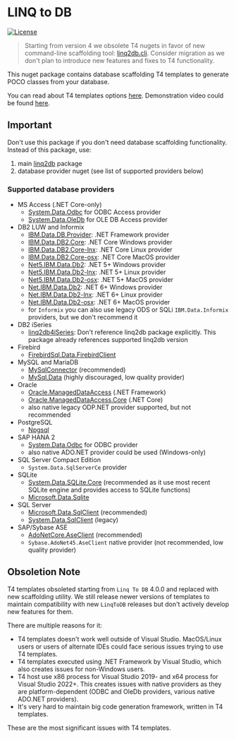 # LINQ to DB

[![License](https://img.shields.io/github/license/linq2db/linq2db)](MIT-LICENSE.txt)

> Starting from version 4 we obsolete T4 nugets in favor of new command-line scaffolding tool: [linq2db.cli](https://www.nuget.org/packages/linq2db.cli). Consider migration as we don't plan to introduce new features and fixes to T4 functionality.

This nuget package contains database scaffolding T4 templates to generate POCO classes from your database.

You can read about T4 templates options [here](https://linq2db.github.io/articles/T4.html). Demonstration video could be found [here](https://linq2db.github.io/articles/general/Video.html).

## Important

Don't use this package if you don't need database scaffolding functionality. Instead of this package, use:

1. main [linq2db](https://www.nuget.org/packages/linq2db) package
2. database provider nuget (see list of supported providers below)

### Supported database providers

- MS Access (.NET Core-only)
  - [System.Data.Odbc](https://www.nuget.org/packages/System.Data.Odbc) for ODBC Access provider
  - [System.Data.OleDb](https://www.nuget.org/packages/System.Data.OleDb) for OLE DB Access provider
- DB2 LUW and Informix
  - [IBM.Data.DB.Provider](https://www.nuget.org/packages/IBM.Data.DB.Provider): .NET Framework provider
  - [IBM.Data.DB2.Core](https://www.nuget.org/packages/IBM.Data.DB2.Core): .NET Core Windows provider
  - [IBM.Data.DB2.Core-lnx](https://www.nuget.org/packages/IBM.Data.DB2.Core-lnx): .NET Core Linux provider
  - [IBM.Data.DB2.Core-osx](https://www.nuget.org/packages/IBM.Data.DB2.Core-osx): .NET Core MacOS provider
  - [Net5.IBM.Data.Db2](https://www.nuget.org/packages/Net5.IBM.Data.Db2): .NET 5+ Windows provider
  - [Net5.IBM.Data.Db2-lnx](https://www.nuget.org/packages/Net5.IBM.Data.Db2-lnx): .NET 5+ Linux provider
  - [Net5.IBM.Data.Db2-osx](https://www.nuget.org/packages/Net5.IBM.Data.Db2-osx): .NET 5+ MacOS provider
  - [Net.IBM.Data.Db2](https://www.nuget.org/packages/Net.IBM.Data.Db2): .NET 6+ Windows provider
  - [Net.IBM.Data.Db2-lnx](https://www.nuget.org/packages/Net.IBM.Data.Db2-lnx): .NET 6+ Linux provider
  - [Net.IBM.Data.Db2-osx](https://www.nuget.org/packages/Net.IBM.Data.Db2-osx): .NET 6+ MacOS provider
  - for `Informix` you can also use legacy ODS or SQLi `IBM.Data.Informix` providers, but we don't recommend it
- DB2 iSeries
  - [linq2db4iSeries](https://www.nuget.org/packages/linq2db4iSeries): Don't reference linq2db package explicitly. This package already references supported linq2db version
- Firebird
  - [FirebirdSql.Data.FirebirdClient](https://www.nuget.org/packages/FirebirdSql.Data.FirebirdClient)
- MySQL and MariaDB
  - [MySqlConnector](https://www.nuget.org/packages/MySqlConnector) (recommended)
  - [MySql.Data](https://www.nuget.org/packages/MySql.Data) (highly discouraged, low quality provider)
- Oracle
  - [Oracle.ManagedDataAccess](https://www.nuget.org/packages/Oracle.ManagedDataAccess) (.NET Framework)
  - [Oracle.ManagedDataAccess.Core](https://www.nuget.org/packages/Oracle.ManagedDataAccess.Core) (.NET Core)
  - also native legacy ODP.NET provider supported, but not recommended
- PostgreSQL
  - [Npgsql](https://www.nuget.org/packages/Npgsql)
- SAP HANA 2
  - [System.Data.Odbc](https://www.nuget.org/packages/System.Data.Odbc) for ODBC provider
  - also native ADO.NET provider could be used (Windows-only)
- SQL Server Compact Edition
  - `System.Data.SqlServerCe` provider
- SQLite
  - [System.Data.SQLite.Core](https://www.nuget.org/packages/System.Data.SQLite.Core) (recommended as it use most recent SQLite engine and provides access to SQLite functions)
  - [Microsoft.Data.Sqlite](https://www.nuget.org/packages/Microsoft.Data.Sqlite)
- SQL Server
  - [Microsoft.Data.SqlClient](https://www.nuget.org/packages/Microsoft.Data.SqlClient) (recommended)
  - [System.Data.SqlClient](https://www.nuget.org/packages/System.Data.SqlClient) (legacy)
- SAP/Sybase ASE
  - [AdoNetCore.AseClient](https://www.nuget.org/packages/AdoNetCore.AseClient) (recommended)
  - `Sybase.AdoNet45.AseClient` native provider (not recommended, low quality provider)

## Obsoletion Note

T4 templates obsoleted starting from `Linq To DB` 4.0.0 and replaced with new scaffolding utility. We still release newer versions of templates to maintain compatibility with new `LinqToDB` releases but don't actively develop new features for them.

There are multiple reasons for it:

- T4 templates doesn't work well outside of Visual Studio. MacOS/Linux users or users of alternate IDEs could face serious issues trying to use T4 templates.
- T4 templates executed using .NET Framework by Visual Studio, which also creates issues for non-Windows users.
- T4 host use x86 process for Visual Studio 2019- and x64 process for Visual Studio 2022+. This creates issues with native providers as they are platform-dependent (ODBC and OleDb providers, various native ADO.NET providers).
- It's very hard to maintain big code generation framework, written in T4 templates.

These are the most significant issues with T4 templates.
